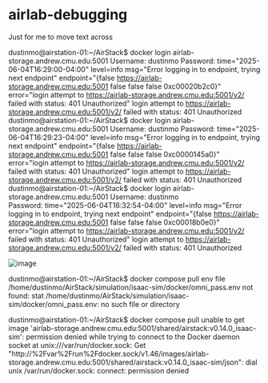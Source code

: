 # airlab-debugging
Just for me to move text across

dustinmo@airstation-01:~/AirStack$ docker login airlab-storage.andrew.cmu.edu:5001
Username: dustinmo
Password: 
time="2025-06-04T16:29:00-04:00" level=info msg="Error logging in to endpoint, trying next endpoint" endpoint="{false https://airlab-storage.andrew.cmu.edu:5001 false false false 0xc00020b2c0}" error="login attempt to https://airlab-storage.andrew.cmu.edu:5001/v2/ failed with status: 401 Unauthorized"
login attempt to https://airlab-storage.andrew.cmu.edu:5001/v2/ failed with status: 401 Unauthorized
dustinmo@airstation-01:~/AirStack$ docker login airlab-storage.andrew.cmu.edu:5001
Username: dustinmo
Password: 
time="2025-06-04T16:29:23-04:00" level=info msg="Error logging in to endpoint, trying next endpoint" endpoint="{false https://airlab-storage.andrew.cmu.edu:5001 false false false 0xc0000145a0}" error="login attempt to https://airlab-storage.andrew.cmu.edu:5001/v2/ failed with status: 401 Unauthorized"
login attempt to https://airlab-storage.andrew.cmu.edu:5001/v2/ failed with status: 401 Unauthorized
dustinmo@airstation-01:~/AirStack$ docker login airlab-storage.andrew.cmu.edu:5001
Username: dustinmo	
Password: 
time="2025-06-04T16:32:54-04:00" level=info msg="Error logging in to endpoint, trying next endpoint" endpoint="{false https://airlab-storage.andrew.cmu.edu:5001 false false false 0xc00018b0e0}" error="login attempt to https://airlab-storage.andrew.cmu.edu:5001/v2/ failed with status: 401 Unauthorized"
login attempt to https://airlab-storage.andrew.cmu.edu:5001/v2/ failed with status: 401 Unauthorized


![image](https://github.com/user-attachments/assets/51dfffca-de92-488b-983a-4c0df2d521e3)


dustinmo@airstation-01:~/AirStack$ docker compose pull
env file /home/dustinmo/AirStack/simulation/isaac-sim/docker/omni_pass.env not found: stat /home/dustinmo/AirStack/simulation/isaac-sim/docker/omni_pass.env: no such file or directory

dustinmo@airstation-01:~/AirStack$ docker compose pull
unable to get image 'airlab-storage.andrew.cmu.edu:5001/shared/airstack:v0.14.0_isaac-sim': permission denied while trying to connect to the Docker daemon socket at unix:///var/run/docker.sock: Get "http://%2Fvar%2Frun%2Fdocker.sock/v1.46/images/airlab-storage.andrew.cmu.edu:5001/shared/airstack:v0.14.0_isaac-sim/json": dial unix /var/run/docker.sock: connect: permission denied
